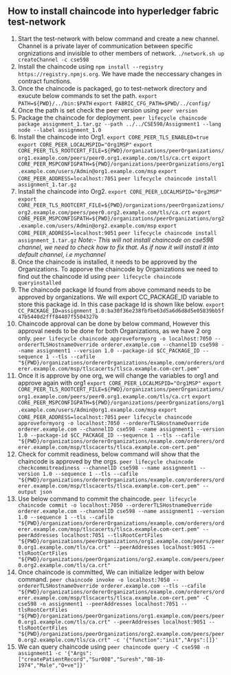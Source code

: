 ## How to install chaincode into hyperledger fabric test-network
1. Start the test-network with below command and create a new channel. Channel is a private layer of communication between specific orgnizations and invisible to other members of network.
`./network.sh up createChannel -c cse598`
2. Install the chaincode using `npm install --registry https://registry.npmjs.org`. We have made the neccessary changes in contract functions.
3. Once the chaincode is packaged, go to test-network directory and exucute below commands to set the path.
`export PATH=${PWD}/../bin:$PATH`
`export FABRIC_CFG_PATH=$PWD/../config/`
4. Once the path is set check the peer version using `peer version`
5. Package the chaincode for deployment.
`peer lifecycle chaincode package assignment_1.tar.gz --path ../../CSE598/Assignment1 --lang node --label assignment_1.0`
6. Install the chaincode into Org1. 
`export CORE_PEER_TLS_ENABLED=true`
`export CORE_PEER_LOCALMSPID="Org1MSP"`
`export CORE_PEER_TLS_ROOTCERT_FILE=${PWD}/organizations/peerOrganizations/org1.example.com/peers/peer0.org1.example.com/tls/ca.crt`
`export CORE_PEER_MSPCONFIGPATH=${PWD}/organizations/peerOrganizations/org1.example.com/users/Admin@org1.example.com/msp`
`export CORE_PEER_ADDRESS=localhost:7051`
`peer lifecycle chaincode install assignment_1.tar.gz`
7. Install the chaincode into Org2.
`export CORE_PEER_LOCALMSPID="Org2MSP"`
`export CORE_PEER_TLS_ROOTCERT_FILE=${PWD}/organizations/peerOrganizations/org2.example.com/peers/peer0.org2.example.com/tls/ca.crt`
`export CORE_PEER_MSPCONFIGPATH=${PWD}/organizations/peerOrganizations/org2.example.com/users/Admin@org2.example.com/msp`
`export CORE_PEER_ADDRESS=localhost:9051`
`peer lifecycle chaincode install assignment_1.tar.gz`
*Note:- This will not install chaincode on cse598 channel, we need to check how to fix that. As if now it will install it into default channel, i.e mychannel*
8. Once the chaincode is installed, it needs to be approved by the Organizations. To apporve the chaincode by Organizations we need to find out the chaincode id using `peer lifecycle chaincode queryinstalled`
9. The chaincode package Id found from above command needs to be approved by organizations. We will export CC_PACKAGE_ID variable to store this package id. In this case package Id is shown like below.
`export CC_PACKAGE_ID=assignment_1.0:ba30f36e238fbfbe63d5a6d6d8d5e05839bb5f47b5440d2fff84407f5504327b`
10. Chaincode approval can be done by below command, However this approval needs to be done for both Organizations, as we have 2 org only.
`peer lifecycle chaincode approveformyorg -o localhost:7050 --ordererTLSHostnameOverride orderer.example.com --channelID cse598 --name assignment1 --version 1.0 --package-id $CC_PACKAGE_ID --sequence 1 --tls --cafile "${PWD}/organizations/ordererOrganizations/example.com/orderers/orderer.example.com/msp/tlscacerts/tlsca.example.com-cert.pem"`
11. Once it is approve by one org, we will change the variables to org1 and approve again with org1
`export CORE_PEER_LOCALMSPID="Org1MSP"`
`export CORE_PEER_TLS_ROOTCERT_FILE=${PWD}/organizations/peerOrganizations/org1.example.com/peers/peer0.org1.example.com/tls/ca.crt`
`export CORE_PEER_MSPCONFIGPATH=${PWD}/organizations/peerOrganizations/org1.example.com/users/Admin@org1.example.com/msp`
`export CORE_PEER_ADDRESS=localhost:7051`
`peer lifecycle chaincode approveformyorg -o localhost:7050 --ordererTLSHostnameOverride orderer.example.com --channelID cse598 --name assignment1 --version 1.0 --package-id $CC_PACKAGE_ID --sequence 1 --tls --cafile "${PWD}/organizations/ordererOrganizations/example.com/orderers/orderer.example.com/msp/tlscacerts/tlsca.example.com-cert.pem"`
12. Check for commit readiness, below command will show that the chaincode is approved by the orgs.
`peer lifecycle chaincode checkcommitreadiness --channelID cse598 --name assignment1 --version 1.0 --sequence 1 --tls --cafile "${PWD}/organizations/ordererOrganizations/example.com/orderers/orderer.example.com/msp/tlscacerts/tlsca.example.com-cert.pem" --output json`
13. Use below command to commit the chaincode.
`peer lifecycle chaincode commit -o localhost:7050 --ordererTLSHostnameOverride orderer.example.com --channelID cse598 --name assignment1 --version 1.0 --sequence 1 --tls --cafile "${PWD}/organizations/ordererOrganizations/example.com/orderers/orderer.example.com/msp/tlscacerts/tlsca.example.com-cert.pem" --peerAddresses localhost:7051 --tlsRootCertFiles "${PWD}/organizations/peerOrganizations/org1.example.com/peers/peer0.org1.example.com/tls/ca.crt" --peerAddresses localhost:9051 --tlsRootCertFiles "${PWD}/organizations/peerOrganizations/org2.example.com/peers/peer0.org2.example.com/tls/ca.crt"`
14. Once chaincode is committed, We can initialize ledger with below command.
`peer chaincode invoke -o localhost:7050 --ordererTLSHostnameOverride orderer.example.com --tls --cafile "${PWD}/organizations/ordererOrganizations/example.com/orderers/orderer.example.com/msp/tlscacerts/tlsca.example.com-cert.pem" -C cse598 -n assignment1 --peerAddresses localhost:7051 --tlsRootCertFiles "${PWD}/organizations/peerOrganizations/org1.example.com/peers/peer0.org1.example.com/tls/ca.crt" --peerAddresses localhost:9051 --tlsRootCertFiles "${PWD}/organizations/peerOrganizations/org2.example.com/peers/peer0.org2.example.com/tls/ca.crt" -c '{"function":"init","Args":[]}'`
15. We can query chaincode using `peer chaincode query -C cse598 -n assignment1 -c '{"Args":["createPatientRecord","Sur008","Suresh","08-10-1974","Male","O+ve"]}'`